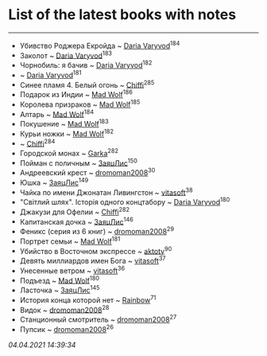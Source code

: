 # List of the latest books with notes
---

* Убивство Роджера Екройда ~ [Daria Varyvod](users/829/829893410524253-facebook)<sup>184</sup>
* Заколот ~ [Daria Varyvod](users/829/829893410524253-facebook)<sup>183</sup>
* Чорнобиль: я бачив ~ [Daria Varyvod](users/829/829893410524253-facebook)<sup>182</sup>
*  ~ [Daria Varyvod](users/829/829893410524253-facebook)<sup>181</sup>
* Синее пламя 4. Белый огонь ~ [Chiffi](users/105/105831994080785626680-google)<sup>285</sup>
* Подарок из Индии ~ [Mad Wolf](users/947/94738840-vkontakte)<sup>186</sup>
* Королева призраков ~ [Mad Wolf](users/947/94738840-vkontakte)<sup>185</sup>
* Алтарь ~ [Mad Wolf](users/947/94738840-vkontakte)<sup>184</sup>
* Покушение ~ [Mad Wolf](users/947/94738840-vkontakte)<sup>183</sup>
* Курьи ножки ~ [Mad Wolf](users/947/94738840-vkontakte)<sup>182</sup>
*  ~ [Chiffi](users/105/105831994080785626680-google)<sup>284</sup>
* Городской монах ~ [Garka](users/115/115753719718250012620-google)<sup>282</sup>
* Пойман с поличным ~ [ЗаяцЛис](users/112/112388384595246311466-google)<sup>150</sup>
* Андреевский крест ~ [dromoman2008](users/444/44461886-yandex)<sup>30</sup>
* Юшка ~ [ЗаяцЛис](users/112/112388384595246311466-google)<sup>149</sup>
* Чайка по имени Джонатан Ливингстон ~ [vitasoft](users/474/47446642-vkontakte)<sup>38</sup>
* "Світлий шлях". Історія одного концтабору ~ [Daria Varyvod](users/829/829893410524253-facebook)<sup>180</sup>
* Джакузи для Офелии ~ [Chiffi](users/105/105831994080785626680-google)<sup>282</sup>
* Капитанская дочка ~ [ЗаяцЛис](users/112/112388384595246311466-google)<sup>146</sup>
* Феникс (серия из 6 книг) ~ [dromoman2008](users/444/44461886-yandex)<sup>29</sup>
* Портрет семьи ~ [Mad Wolf](users/947/94738840-vkontakte)<sup>181</sup>
* Убийство в Восточном экспрессе ~ [aktoty](users/275/275766107-vkontakte)<sup>90</sup>
* Девять миллиардов имен Бога ~ [vitasoft](users/474/47446642-vkontakte)<sup>37</sup>
* Унесенные ветром ~ [vitasoft](users/474/47446642-vkontakte)<sup>36</sup>
* Подъезд ~ [Mad Wolf](users/947/94738840-vkontakte)<sup>180</sup>
* Ласточка ~ [ЗаяцЛис](users/112/112388384595246311466-google)<sup>145</sup>
* История конца которой нет ~ [Rainbow](users/109/109787328219839805802-google)<sup>71</sup>
* Видок ~ [dromoman2008](users/444/44461886-yandex)<sup>28</sup>
* Станционный смотритель ~ [dromoman2008](users/444/44461886-yandex)<sup>27</sup>
* Пупсик ~ [dromoman2008](users/444/44461886-yandex)<sup>26</sup>


_04.04.2021 14:39:34_
